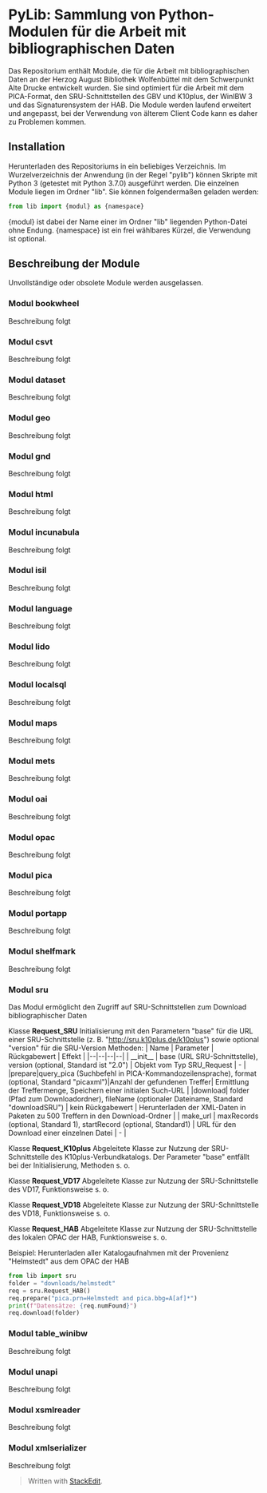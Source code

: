 # PyLib: Sammlung von Python-Modulen für die Arbeit mit bibliographischen Daten
Das Repositorium enthält Module, die für die Arbeit mit bibliographischen Daten an der Herzog August Bibliothek Wolfenbüttel mit dem Schwerpunkt Alte Drucke entwickelt wurden. Sie sind optimiert für die Arbeit mit dem PICA-Format, den SRU-Schnittstellen des GBV und K10plus, der WinIBW 3 und das Signaturensystem der HAB. Die Module werden laufend erweitert und angepasst, bei der Verwendung von älterem Client Code kann es daher zu Problemen kommen.
## Installation
Herunterladen des Repositoriums in ein beliebiges Verzeichnis. Im Wurzelverzeichnis der Anwendung (in der Regel "pylib") können Skripte mit Python 3 (getestet mit Python 3.7.0) ausgeführt werden. Die einzelnen Module liegen im Ordner "lib". Sie können folgendermaßen geladen werden:
```python
from lib import {modul} as {namespace}
```
{modul} ist dabei der Name einer im Ordner "lib" liegenden Python-Datei ohne Endung. {namespace} ist ein frei wählbares Kürzel, die Verwendung ist optional.
## Beschreibung der Module
Unvollständige oder obsolete Module werden ausgelassen.

### Modul bookwheel
Beschreibung folgt
### Modul csvt
Beschreibung folgt
### Modul dataset
Beschreibung folgt
### Modul geo
Beschreibung folgt
### Modul gnd
Beschreibung folgt
### Modul html
Beschreibung folgt
### Modul incunabula
Beschreibung folgt
### Modul isil
Beschreibung folgt
### Modul language
Beschreibung folgt
### Modul lido
Beschreibung folgt
### Modul localsql
Beschreibung folgt
### Modul maps
Beschreibung folgt
### Modul mets
Beschreibung folgt
### Modul oai
Beschreibung folgt
### Modul opac
Beschreibung folgt
### Modul pica
Beschreibung folgt
### Modul portapp
Beschreibung folgt
### Modul shelfmark
Beschreibung folgt
### Modul sru
Das Modul ermöglicht den Zugriff auf SRU-Schnittstellen zum Download bibliographischer Daten

Klasse **Request_SRU**
Initialisierung mit den Parametern "base" für die URL einer SRU-Schnittstelle (z. B. "http://sru.k10plus.de/k10plus") sowie optional "version" für die SRU-Version
Methoden:
| Name | Parameter | Rückgabewert | Effekt |
|--|--|--|--|
| \_\_init\_\_ | base (URL SRU-Schnittstelle), version (optional, Standard ist "2.0") | Objekt vom Typ SRU_Request | - |
|prepare|query_pica (Suchbefehl in PICA-Kommandozeilensprache), format (optional, Standard "picaxml")|Anzahl der gefundenen Treffer|  Ermittlung der Treffermenge, Speichern einer initialen Such-URL |
|download| folder (Pfad zum Downloadordner), fileName (optionaler Dateiname, Standard "downloadSRU") | kein Rückgabewert | Herunterladen der XML-Daten in Paketen zu 500 Treffern in den Download-Ordner |
| make_url | maxRecords (optional, Standard 1), startRecord (optional, Standard1) | URL für den Download einer einzelnen Datei | - |

Klasse **Request_K10plus**
Abgeleitete Klasse zur Nutzung der SRU-Schnittstelle des K10plus-Verbundkatalogs. Der Parameter "base" entfällt bei der Initialisierung, Methoden s. o.

Klasse **Request_VD17**
Abgeleitete Klasse zur Nutzung der SRU-Schnittstelle des VD17, Funktionsweise s. o.

Klasse **Request_VD18**
Abgeleitete Klasse zur Nutzung der SRU-Schnittstelle des VD18, Funktionsweise s. o.

Klasse **Request_HAB**
Abgeleitete Klasse zur Nutzung der SRU-Schnittstelle des lokalen OPAC der HAB, Funktionsweise s. o.

Beispiel: Herunterladen aller Katalogaufnahmen mit der Provenienz "Helmstedt" aus dem OPAC der HAB
```python
from lib import sru
folder = "downloads/helmstedt"
req = sru.Request_HAB()
req.prepare("pica.prn=Helmstedt and pica.bbg=A[af]*")
print(f"Datensätze: {req.numFound}")
req.download(folder)
```
### Modul table_winibw
Beschreibung folgt
### Modul unapi
Beschreibung folgt
### Modul xsmlreader
Beschreibung folgt
### Modul xmlserializer
Beschreibung folgt


> Written with [StackEdit](https://stackedit.io/).
